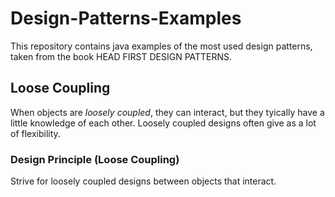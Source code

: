 # Design-Patterns-Examples
This repository contains java examples of the most used design patterns, taken from the book HEAD FIRST DESIGN PATTERNS.

## Loose Coupling
When objects are <i>loosely coupled</i>, they can interact, but they tyically have a little knowledge of each other. Loosely coupled designs often give as a lot of flexibility.

### Design Principle (Loose Coupling)
Strive for loosely coupled designs between objects that interact.
